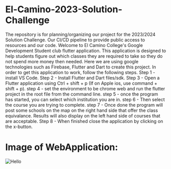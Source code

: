 # El-Camino-2023-Solution-Challenge
The repository is for planning/organizing our project for the 2023/2024 Solution Challenge. Our CI/CD pipeline to provide public access to resources and our code.
  Welcome to El Camino College's Google Development Student club flutter application. This application is designed to help students figure out which classes they are required to take so they do not spend more money then needed. Here we are using google technologies such as Firebase, Flutter and Dart to create this project. In order to get this application to work, follow the following steps.
Step 1 - install VS Code.
Step 2 - Install Flutter and Dart files/sdk.
Step 3 - Open a Flutter application using Ctrl + shift + p (If on Apple ios, use command + shift + p).
step 4 - set the environment to be chrome web and run the flutter project in the root file from the command line.
step 5 - once the program has started, you can select which institution you are in.
step 6 - Then select the course you are trying to complete.
step 7 - Once done the program will post some schools on the map on the right hand side that offer the class equivalance. Results will also display on the left hand side of courses that are acceptable.
Step 8 - When finished close the application by clicking on the x-button.


# Image of WebApplication:
![Hello](/assets/images/ImageofWebApplication.png)

